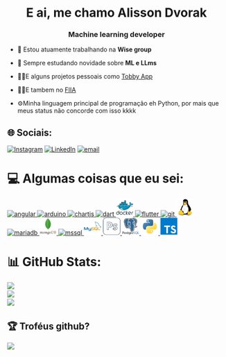 <h1 align="center">E ai, me chamo Alisson Dvorak</h1>
<h3 align="center">Machine learning developer</h3>

- 🔭 Estou atuamente trabalhando na **Wise group**

- 🌱 Sempre estudando novidade sobre **ML e LLms**

- 👨‍💻E alguns projetos pessoais como [Tobby App](https://play.google.com/store/apps/details?id=br.com.tobby.tobby_app&hl=pt_BR)

- 👨‍💻E tambem no [FIIA](https://www.fiia.com.br/)

- ⚙️Minha linguagem principal de programação eh Python, por mais que meus status não concorde com isso kkkk


## 🌐 Sociais:
[![Instagram](https://img.shields.io/badge/Instagram-%23E4405F.svg?logo=Instagram&logoColor=white)](https://instagram.com/alisson.dvorak) [![LinkedIn](https://img.shields.io/badge/LinkedIn-%230077B5.svg?logo=linkedin&logoColor=white)](https://linkedin.com/in/alisson-dvorak) [![email](https://img.shields.io/badge/Email-D14836?logo=gmail&logoColor=white)](mailto:alissondvorak@gmail.com) 

# 💻 Algumas coisas que eu sei:
<p align="left"> <a href="https://angular.io" target="_blank" rel="noreferrer"> <img src="https://angular.io/assets/images/logos/angular/angular.svg" alt="angular" width="40" height="40"/> </a> <a href="https://www.arduino.cc/" target="_blank" rel="noreferrer"> <img src="https://cdn.worldvectorlogo.com/logos/arduino-1.svg" alt="arduino" width="40" height="40"/> </a> <a href="https://www.chartjs.org" target="_blank" rel="noreferrer"> <img src="https://www.chartjs.org/media/logo-title.svg" alt="chartjs" width="40" height="40"/> </a> <a href="https://dart.dev" target="_blank" rel="noreferrer"> <img src="https://www.vectorlogo.zone/logos/dartlang/dartlang-icon.svg" alt="dart" width="40" height="40"/> </a> <a href="https://www.docker.com/" target="_blank" rel="noreferrer"> <img src="https://raw.githubusercontent.com/devicons/devicon/master/icons/docker/docker-original-wordmark.svg" alt="docker" width="40" height="40"/> </a> <a href="https://flutter.dev" target="_blank" rel="noreferrer"> <img src="https://www.vectorlogo.zone/logos/flutterio/flutterio-icon.svg" alt="flutter" width="40" height="40"/> </a> <a href="https://git-scm.com/" target="_blank" rel="noreferrer"> <img src="https://www.vectorlogo.zone/logos/git-scm/git-scm-icon.svg" alt="git" width="40" height="40"/> </a> <a href="https://www.linux.org/" target="_blank" rel="noreferrer"> <img src="https://raw.githubusercontent.com/devicons/devicon/master/icons/linux/linux-original.svg" alt="linux" width="40" height="40"/> </a> <a href="https://mariadb.org/" target="_blank" rel="noreferrer"> <img src="https://www.vectorlogo.zone/logos/mariadb/mariadb-icon.svg" alt="mariadb" width="40" height="40"/> </a> <a href="https://www.mongodb.com/" target="_blank" rel="noreferrer"> <img src="https://raw.githubusercontent.com/devicons/devicon/master/icons/mongodb/mongodb-original-wordmark.svg" alt="mongodb" width="40" height="40"/> </a> <a href="https://www.microsoft.com/en-us/sql-server" target="_blank" rel="noreferrer"> <img src="https://www.svgrepo.com/show/303229/microsoft-sql-server-logo.svg" alt="mssql" width="40" height="40"/> </a> <a href="https://www.mysql.com/" target="_blank" rel="noreferrer"> <img src="https://raw.githubusercontent.com/devicons/devicon/master/icons/mysql/mysql-original-wordmark.svg" alt="mysql" width="40" height="40"/> </a> <a href="https://www.photoshop.com/en" target="_blank" rel="noreferrer"> <img src="https://raw.githubusercontent.com/devicons/devicon/master/icons/photoshop/photoshop-line.svg" alt="photoshop" width="40" height="40"/> </a> <a href="https://www.postgresql.org" target="_blank" rel="noreferrer"> <img src="https://raw.githubusercontent.com/devicons/devicon/master/icons/postgresql/postgresql-original-wordmark.svg" alt="postgresql" width="40" height="40"/> </a> <a href="https://www.python.org" target="_blank" rel="noreferrer"> <img src="https://raw.githubusercontent.com/devicons/devicon/master/icons/python/python-original.svg" alt="python" width="40" height="40"/> </a> <a href="https://www.typescriptlang.org/" target="_blank" rel="noreferrer"> <img src="https://raw.githubusercontent.com/devicons/devicon/master/icons/typescript/typescript-original.svg" alt="typescript" width="40" height="40"/> </a> </p>

# 📊 GitHub Stats:
![](https://github-readme-stats.vercel.app/api?username=ALISSONDVORAK&theme=dark&hide_border=false&include_all_commits=false&count_private=false)<br/>
![](https://nirzak-streak-stats.vercel.app/?user=ALISSONDVORAK&theme=dark&hide_border=false)<br/>
![](https://github-readme-stats.vercel.app/api/top-langs/?username=ALISSONDVORAK&theme=dark&hide_border=false&include_all_commits=false&count_private=false&layout=compact)

## 🏆 Troféus github?
![](https://github-profile-trophy.vercel.app/?username=ALISSONDVORAK&theme=nord&no-frame=false&no-bg=false&margin-w=4)


<!-- Proudly created with GPRM ( https://gprm.itsvg.in ) -->

